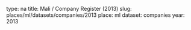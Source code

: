 type: na
title: Mali / Company Register (2013)
slug: places/ml/datasets/companies/2013
place: ml
dataset: companies
year: 2013
